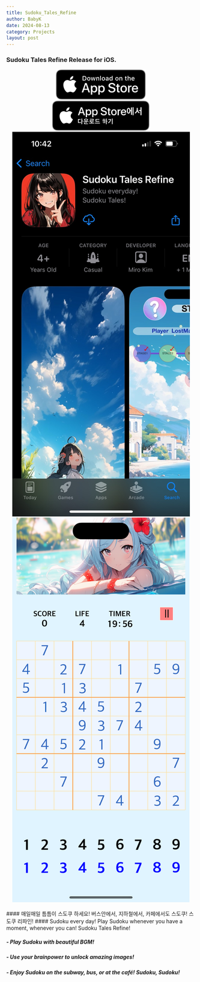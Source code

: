 ```yaml
---
title: Sudoku_Tales_Refine
author: BabyK
date: 2024-08-13
category: Projects
layout: post
---
```

### Sudoku Tales Refine Release for iOS.

<div class="row" align="center">
  <div class="column" >
        <a href="https://apps.apple.com/us/app/sudoku-tales-refine/id6547845536" target="_blank">
        <img src="/img/appleBadge/Download_on_the_App_Store_Badge_US-UK_RGB_blk_092917.svg" ></a>
  </div>
  <div class="column">
        <a href="https://apps.apple.com/kr/app/sudoku-tales-refine/id6547845536" target="_blank"> 
        <img src="/img/appleBadge/Download_on_the_App_Store_Badge_KR_RGB_blk_100317.svg"></a>
  </div>
</div>

<div class="row" align="center">
      <div class="column" >
            <img src="/img/sudokuTales/SudokuTalesRefineShot01.jpeg">
      </div>
      <div class="column" >
            <img src="/img/sudokuTales/SudokuTalesRefineShot02.png">
      </div>
</div>

<br>
#### 매일매일 틈틈이 스도쿠 하세요! 버스안에서, 지하철에서, 카페에서도 스도쿠! 스도쿠 리파인!
#### Sudoku every day! Play Sudoku whenever you have a moment, whenever you can! Sudoku Tales Refine!  

##### - Play Sudoku with beautiful BGM!  
##### - Use your brainpower to unlock amazing images!
##### - Enjoy Sudoku on the subway, bus, or at the café! Sudoku, Sudoku!



